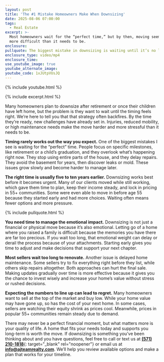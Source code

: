 ```yaml
---
layout: post
title: 'The #1 Mistake Homeowners Make When Downsizing'
date: 2025-08-06 07:00:00
tags:
  - Real Estate
excerpt: >-
  Most homeowners wait for the “perfect time,” but by then, moving seems far
  more difficult than it needs to be.
enclosure:
pullquote: The biggest mistake in downsizing is waiting until it’s no longer a choice.
enclosure_type: video/mp4
enclosure_time:
use_youtube_image: true
youtube_alternate_image:
youtube_code: 1xJUtpVUsJQ
---
```

{% include youtube.html %}

{% include excerpt.html %}

Many homeowners plan to downsize after retirement or once their children have left home, but the problem is they want to wait until the timing feels right. We’re here to tell you that that strategy often backfires. By the time they’re ready, new challenges have already set in. Injuries, reduced mobility, or high maintenance needs make the move harder and more stressful than it needs to be.

**Timing rarely works out the way you expect.** One of the biggest mistakes I see is waiting for the “perfect” time. People focus on specific milestones, like retirement or a child’s graduation, and they overlook what’s happening right now. They stop using entire parts of the house, and they delay repairs. They avoid the basement for years, then discover leaks or mold. These issues grow slowly and become harder to manage later.

**The right time is usually five to ten years earlier.** Downsizing works best before it becomes urgent. Many of our clients moved while still working, which gave them time to plan, keep their income steady, and lock in pricing in 55+ communities. Some were even able to move in before age 55 because they started early and had more choices. Waiting often means fewer options and more pressure.

{% include pullquote.html %}

**You need time to manage the emotional impact.** Downsizing is not just a financial or physical move because it’s also emotional. Letting go of a home where you raised a family is difficult because the memories you have there are far too precious. If you wait too long, that emotional weight can delay or derail the process because of your attachments. Starting early gives you time to adjust and make decisions that support your next chapter.

**Most sellers wait too long to renovate.** Another issue is delayed home maintenance. Some sellers try to fix everything right before they list, while others skip repairs altogether. Both approaches can hurt the final sale. Making updates gradually over time is more effective because it gives you the chance to invest wisely and increase your home’s value without stress or rushed decisions.

**Expecting the numbers to line up can lead to regret.** Many homeowners want to sell at the top of the market and buy low. While your home value may have gone up, so has the cost of your next home. In some cases, sellers are watching their equity shrink as prices cool. Meanwhile, prices in popular 55+ communities remain steady due to demand.

There may never be a perfect financial moment, but what matters more is your quality of life. A home that fits your needs today and supports you long-term is worth the move. If downsizing is something you’ve been thinking about and you have questions, feel free to call or text us at [**(571) 210-1818**](tel:5712101818){: target="_blank" rel="noopener"} or email us at [**info@ajteamrealty.com**](mailto:info@ajteamrealty.com). We’ll help you review available options and make a plan that works for your timeline.